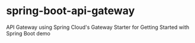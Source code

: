 # spring-boot-api-gateway
API Gateway using Spring Cloud's Gateway Starter for Getting Started with Spring Boot demo
